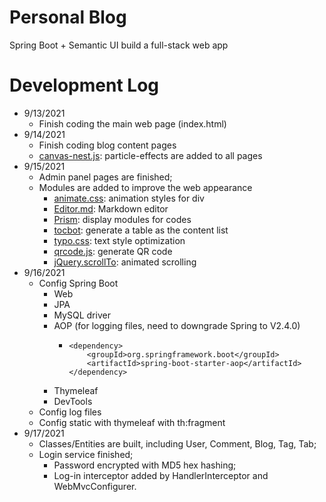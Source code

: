 # Personal Blog
Spring Boot + Semantic UI build a full-stack web app

# Development Log
- 9/13/2021
  - Finish coding the main web page (index.html)
- 9/14/2021
  - Finish coding blog content pages
  - [canvas-nest.js](https://www.npmjs.com/package/canvas-nest.js/v/2.0.4): particle-effects are added to all pages
- 9/15/2021
  - Admin panel pages are finished;
  - Modules are added to improve the web appearance
    - [animate.css](https://animate.style/): animation styles for div
    - [Editor.md](https://pandao.github.io/editor.md/): Markdown editor
    - [Prism](https://prismjs.com/): display modules for codes
    - [tocbot](https://tscanlin.github.io/tocbot/): generate a table as the content list
    - [typo.css](https://github.com/sofish/typo.css): text style optimization
    - [qrcode.js](https://davidshimjs.github.io/qrcodejs/): generate QR code
    - [jQuery.scrollTo](https://github.com/flesler/jquery.scrollTo): animated scrolling
- 9/16/2021
  - Config Spring Boot
    - Web
    - JPA
    - MySQL driver
    - AOP (for logging files, need to downgrade Spring to V2.4.0)
      - ```
        <dependency>  
            <groupId>org.springframework.boot</groupId>  
            <artifactId>spring-boot-starter-aop</artifactId>  
        </dependency>
        ```
    - Thymeleaf
    - DevTools
  - Config log files
  - Config static with thymeleaf with th:fragment
- 9/17/2021
  - Classes/Entities are built, including User, Comment, Blog, Tag, Tab;
  - Login service finished;
    - Password encrypted with MD5 hex hashing;
    - Log-in interceptor added by HandlerInterceptor and WebMvcConfigurer.
